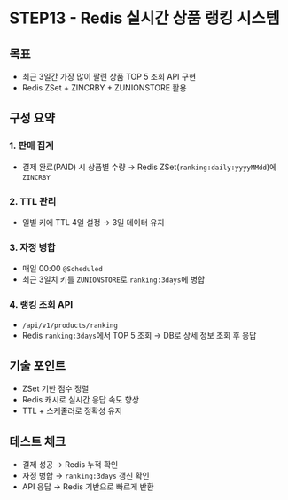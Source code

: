 # STEP13 - Redis 실시간 상품 랭킹 시스템

## 목표
- 최근 3일간 가장 많이 팔린 상품 TOP 5 조회 API 구현
- Redis ZSet + ZINCRBY + ZUNIONSTORE 활용

## 구성 요약

### 1. 판매 집계
- 결제 완료(PAID) 시 상품별 수량 → Redis ZSet(`ranking:daily:yyyyMMdd`)에 `ZINCRBY`

### 2. TTL 관리
- 일별 키에 TTL 4일 설정 → 3일 데이터 유지

### 3. 자정 병합
- 매일 00:00 `@Scheduled`
- 최근 3일치 키를 `ZUNIONSTORE`로 `ranking:3days`에 병합

### 4. 랭킹 조회 API
- `/api/v1/products/ranking`
- Redis `ranking:3days`에서 TOP 5 조회 → DB로 상세 정보 조회 후 응답

## 기술 포인트
- ZSet 기반 점수 정렬
- Redis 캐시로 실시간 응답 속도 향상
- TTL + 스케줄러로 정확성 유지

## 테스트 체크
- 결제 성공 → Redis 누적 확인
- 자정 병합 → `ranking:3days` 갱신 확인
- API 응답 → Redis 기반으로 빠르게 반환
